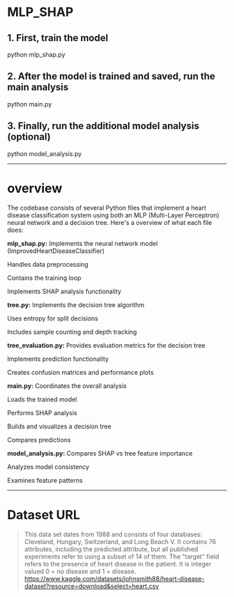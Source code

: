 # MLP_SHAP
## 1. First, train the model
python mlp_shap.py

## 2. After the model is trained and saved, run the main analysis
python main.py

## 3. Finally, run the additional model analysis (optional)
python model_analysis.py
- - -
# overview
The codebase consists of several Python files that implement a heart disease classification system using both an MLP (Multi-Layer Perceptron) neural network and a decision tree. Here's a overview of what each file does:

**mlp_shap.py:**
  Implements the neural network model (ImprovedHeartDiseaseClassifier)
  
  Handles data preprocessing
  
  Contains the training loop
  
  Implements SHAP analysis functionality
  
**tree.py:**
  Implements the decision tree algorithm
  
  Uses entropy for split decisions
  
  Includes sample counting and depth tracking
  
**tree_evaluation.py:**
  Provides evaluation metrics for the decision tree
  
  Implements prediction functionality
  
  Creates confusion matrices and performance plots
  
**main.py:**
  Coordinates the overall analysis
  
  Loads the trained model
  
  Performs SHAP analysis
  
  Builds and visualizes a decision tree
  
  Compares predictions
  
**model_analysis.py:**
  Compares SHAP vs tree feature importance
  
  Analyzes model consistency
  
  Examines feature patterns
- - - 
# Dataset URL
> This data set dates from 1988 and consists of four databases: Cleveland, Hungary, Switzerland, and Long Beach V. It contains 76 attributes, including the predicted attribute, but all published experiments refer to using a subset of 14 of them. The "target" field refers to the presence of heart disease in the patient. It is integer valued 0 = no disease and 1 = disease.
https://www.kaggle.com/datasets/johnsmith88/heart-disease-dataset?resource=download&select=heart.csv
